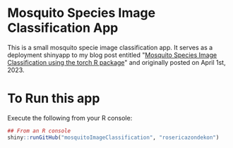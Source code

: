 # Mosquito Species Image Classification App
This is a small mosquito specie image classification app. It serves as a deployment shinyapp to my blog post entitled "[Mosquito Species Image Classification using the torch R package](https://rosericazondekon.github.io/posts/mosquito-image-classification-with-torch/)" and originally posted on April 1st, 2023.

# To Run this app
Execute the following from your R console:

```r
## From an R console
shiny::runGitHub("mosquitoImageClassification", "rosericazondekon")
```
